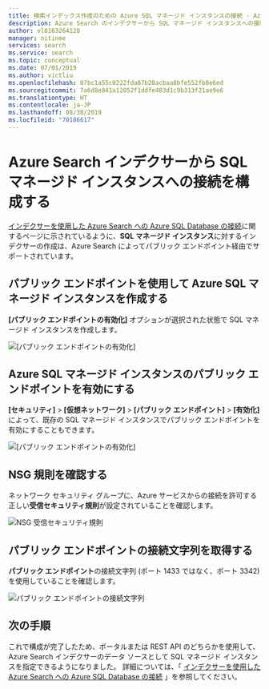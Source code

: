 ```yaml
---
title: 検索インデックス作成のための Azure SQL マネージド インスタンスの接続 - Azure Search
description: Azure Search のインデクサーから SQL マネージド インスタンスへの接続を許可するためにパブリック エンドポイントを有効にします。
author: vl8163264128
manager: nitinme
services: search
ms.service: search
ms.topic: conceptual
ms.date: 07/01/2019
ms.author: victliu
ms.openlocfilehash: 07bc1a55c0222fda87b28acbaa8bfe552fb8e6ed
ms.sourcegitcommit: 7a6d8e841a12052f1ddfe483d1c9b313f21ae9e6
ms.translationtype: HT
ms.contentlocale: ja-JP
ms.lasthandoff: 08/30/2019
ms.locfileid: "70186617"
---
```

# <a name="configure-a-connection-from-an-azure-search-indexer-to-sql-managed-instance"></a>Azure Search インデクサーから SQL マネージド インスタンスへの接続を構成する
[インデクサーを使用した Azure Search への Azure SQL Database の接続](search-howto-connecting-azure-sql-database-to-azure-search-using-indexers.md#faq)に関するページに示されているように、**SQL マネージド インスタンス**に対するインデクサーの作成は、Azure Search によってパブリック エンドポイント経由でサポートされています。

## <a name="create-azure-sql-managed-instance-with-public-endpoint"></a>パブリック エンドポイントを使用して Azure SQL マネージド インスタンスを作成する
**[パブリック エンドポイントの有効化]** オプションが選択された状態で SQL マネージド インスタンスを作成します。

   ![[パブリック エンドポイントの有効化]](media/search-howto-connecting-azure-sql-mi-to-azure-search-using-indexers/enable-public-endpoint.png "[パブリック エンドポイントの有効化]")

## <a name="enable-azure-sql-managed-instance-public-endpoint"></a>Azure SQL マネージド インスタンスのパブリック エンドポイントを有効にする
**[セキュリティ]**  >  **[仮想ネットワーク]**  >  **[パブリック エンドポイント]**  >  **[有効化]** によって、既存の SQL マネージド インスタンスでパブリック エンドポイントを有効にすることもできます。

   ![[パブリック エンドポイントの有効化]](media/search-howto-connecting-azure-sql-mi-to-azure-search-using-indexers/mi-vnet.png "[パブリック エンドポイントの有効化]")

## <a name="verify-nsg-rules"></a>NSG 規則を確認する
ネットワーク セキュリティ グループに、Azure サービスからの接続を許可する正しい**受信セキュリティ規則**が設定されていることを確認します。

   ![NSG 受信セキュリティ規則](media/search-howto-connecting-azure-sql-mi-to-azure-search-using-indexers/nsg-rule.png "NSG 受信セキュリティ規則")

## <a name="get-public-endpoint-connection-string"></a>パブリック エンドポイントの接続文字列を取得する
**パブリック エンドポイント**の接続文字列 (ポート 1433 ではなく、ポート 3342) を使用していることを確認します。

   ![パブリック エンドポイントの接続文字列](media/search-howto-connecting-azure-sql-mi-to-azure-search-using-indexers/mi-connection-string.png "パブリック エンドポイントの接続文字列")

## <a name="next-steps"></a>次の手順
これで構成が完了したため、ポータルまたは REST API のどちらかを使用して、Azure Search インデクサーのデータ ソースとして SQL マネージド インスタンスを指定できるようになりました。 詳細については、「 [インデクサーを使用した Azure Search への Azure SQL Database の接続](search-howto-connecting-azure-sql-database-to-azure-search-using-indexers.md) 」を参照してください。
